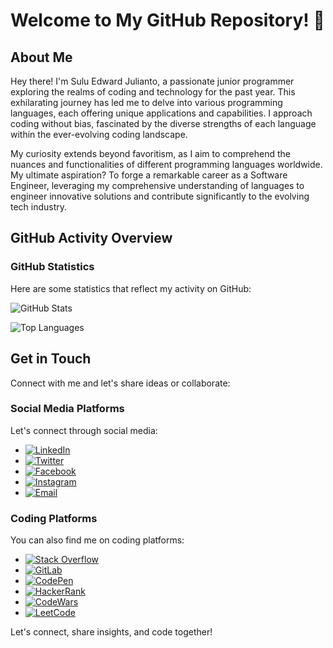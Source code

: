 # Welcome to My GitHub Repository! 🌟

## About Me

Hey there! I'm Sulu Edward Julianto, a passionate junior programmer exploring the realms of coding and technology for the past year. This exhilarating journey has led me to delve into various programming languages, each offering unique applications and capabilities. I approach coding without bias, fascinated by the diverse strengths of each language within the ever-evolving coding landscape.

My curiosity extends beyond favoritism, as I aim to comprehend the nuances and functionalities of different programming languages worldwide. My ultimate aspiration? To forge a remarkable career as a Software Engineer, leveraging my comprehensive understanding of languages to engineer innovative solutions and contribute significantly to the evolving tech industry.

## GitHub Activity Overview

### GitHub Statistics

Here are some statistics that reflect my activity on GitHub:

![GitHub Stats](https://github-readme-stats.vercel.app/api?username=sulujulianto&show_icons=true&theme=light)

![Top Languages](https://github-readme-stats.vercel.app/api/top-langs/?username=sulujulianto&layout=compact&theme=light)

## Get in Touch

Connect with me and let's share ideas or collaborate:

### Social Media Platforms

Let's connect through social media:

- [![LinkedIn](https://img.shields.io/badge/LinkedIn-Connect-blue?style=for-the-badge&logo=linkedin)](https://www.linkedin.com/in/sulujulianto)
- [![Twitter](https://img.shields.io/badge/Twitter-Follow-blue?style=for-the-badge&logo=twitter)](https://twitter.com/sulucodes)
- [![Facebook](https://img.shields.io/badge/Facebook-Add-blue?style=for-the-badge&logo=facebook)](https://www.facebook.com/sulujulianto)
- [![Instagram](https://img.shields.io/badge/Instagram-Follow-blue?style=for-the-badge&logo=instagram)](https://www.instagram.com/sulucodes)
- [![Email](https://img.shields.io/badge/Email-Contact%20Me-red?style=for-the-badge&logo=gmail)](mailto:sulujulianto@outlook.com)

### Coding Platforms

You can also find me on coding platforms:

- [![Stack Overflow](https://img.shields.io/badge/StackOverflow-Profile-blue?style=for-the-badge&logo=stackoverflow)](https://stackoverflow.com/users/17795299/sulu-julianto?tab=profile)
- [![GitLab](https://img.shields.io/badge/GitLab-Profile-blue?style=for-the-badge&logo=gitlab)](https://gitlab.com/sulujulianto)
- [![CodePen](https://img.shields.io/badge/CodePen-Profile-blue?style=for-the-badge&logo=codepen)](https://codepen.io/SuluJulianto)
- [![HackerRank](https://img.shields.io/badge/HackerRank-Profile-blue?style=for-the-badge&logo=hackerrank)](https://www.hackerrank.com/profile/sulujulianto)
- [![CodeWars](https://img.shields.io/badge/CodeWars-Profile-blue?style=for-the-badge&logo=codewars)](https://www.codewars.com/users/SuluJulianto)
- [![LeetCode](https://img.shields.io/badge/LeetCode-Profile-blue?style=for-the-badge&logo=leetcode)](https://leetcode.com/sulujulianto/)

Let's connect, share insights, and code together! 

